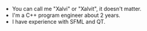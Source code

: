 
- You can call me "Xalvi" or "Xalvit", it doesn't matter.
- I'm a C++ program engineer about 2 years.
- I have experience with SFML and QT.
  
